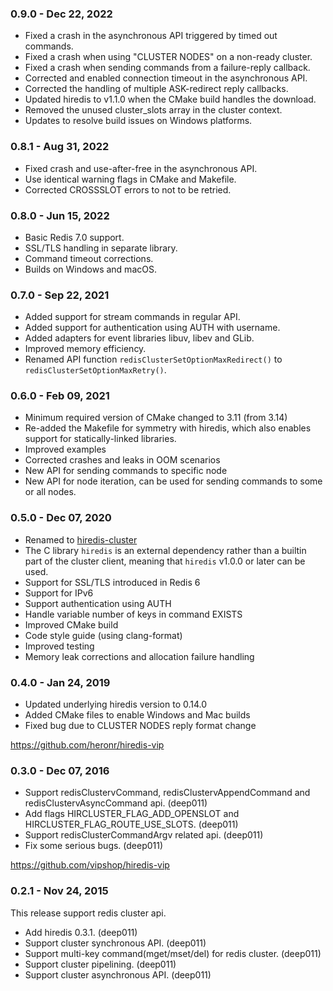 ### 0.9.0 - Dec 22, 2022

* Fixed a crash in the asynchronous API triggered by timed out commands.
* Fixed a crash when using "CLUSTER NODES" on a non-ready cluster.
* Fixed a crash when sending commands from a failure-reply callback.
* Corrected and enabled connection timeout in the asynchronous API.
* Corrected the handling of multiple ASK-redirect reply callbacks.
* Updated hiredis to v1.1.0 when the CMake build handles the download.
* Removed the unused cluster_slots array in the cluster context.
* Updates to resolve build issues on Windows platforms.

### 0.8.1 - Aug 31, 2022

* Fixed crash and use-after-free in the asynchronous API.
* Use identical warning flags in CMake and Makefile.
* Corrected CROSSSLOT errors to not to be retried.

### 0.8.0 - Jun 15, 2022

* Basic Redis 7.0 support.
* SSL/TLS handling in separate library.
* Command timeout corrections.
* Builds on Windows and macOS.

### 0.7.0 - Sep 22, 2021

* Added support for stream commands in regular API.
* Added support for authentication using AUTH with username.
* Added adapters for event libraries libuv, libev and GLib.
* Improved memory efficiency.
* Renamed API function `redisClusterSetOptionMaxRedirect()`
  to `redisClusterSetOptionMaxRetry()`.

### 0.6.0 - Feb 09, 2021

* Minimum required version of CMake changed to 3.11 (from 3.14)
* Re-added the Makefile for symmetry with hiredis, which also enables
  support for statically-linked libraries.
* Improved examples
* Corrected crashes and leaks in OOM scenarios
* New API for sending commands to specific node
* New API for node iteration, can be used for sending commands
  to some or all nodes.

### 0.5.0 - Dec 07, 2020

* Renamed to [hiredis-cluster](https://github.com/Nordix/hiredis-cluster)
* The C library `hiredis` is an external dependency rather than a builtin part
  of the cluster client, meaning that `hiredis` v1.0.0 or later can be used.
* Support for SSL/TLS introduced in Redis 6
* Support for IPv6
* Support authentication using AUTH
* Handle variable number of keys in command EXISTS
* Improved CMake build
* Code style guide (using clang-format)
* Improved testing
* Memory leak corrections and allocation failure handling

### 0.4.0 - Jan 24, 2019

* Updated underlying hiredis version to 0.14.0
* Added CMake files to enable Windows and Mac builds
* Fixed bug due to CLUSTER NODES reply format change

https://github.com/heronr/hiredis-vip

### 0.3.0 - Dec 07, 2016

* Support redisClustervCommand, redisClustervAppendCommand and redisClustervAsyncCommand api. (deep011)
* Add flags HIRCLUSTER_FLAG_ADD_OPENSLOT and HIRCLUSTER_FLAG_ROUTE_USE_SLOTS. (deep011)
* Support redisClusterCommandArgv related api. (deep011)
* Fix some serious bugs. (deep011)

https://github.com/vipshop/hiredis-vip

### 0.2.1 - Nov 24, 2015

This release support redis cluster api.

* Add hiredis 0.3.1. (deep011)
* Support cluster synchronous API. (deep011)
* Support multi-key command(mget/mset/del) for redis cluster. (deep011)
* Support cluster pipelining. (deep011)
* Support cluster asynchronous API. (deep011)
